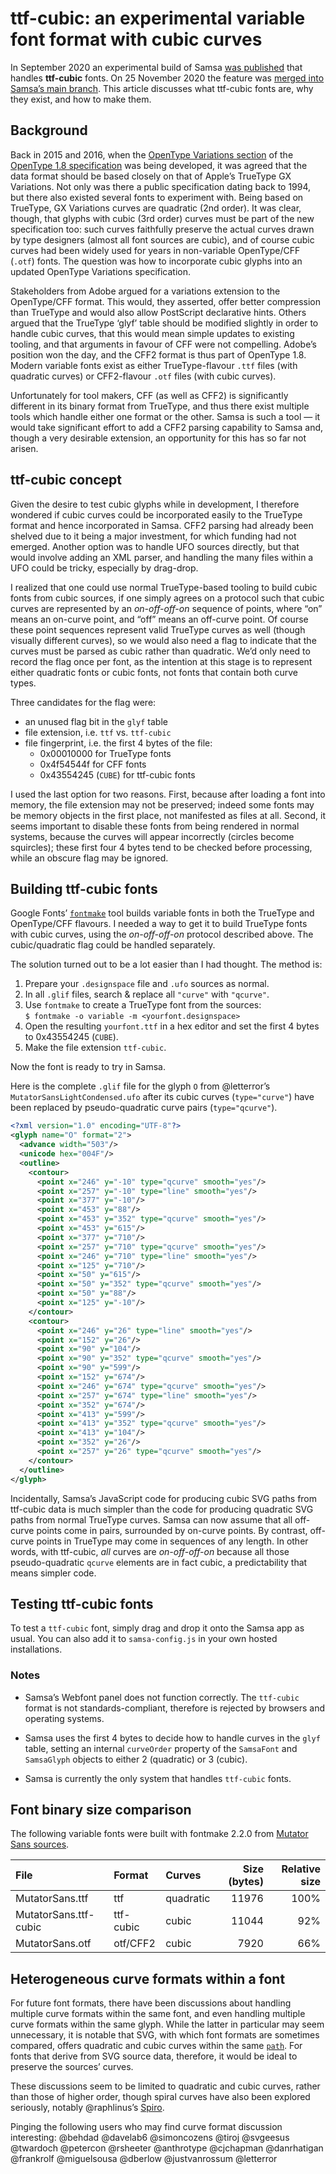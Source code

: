 # ttf-cubic: an experimental variable font format with cubic curves

In September 2020 an experimental build of Samsa [was published](https://twitter.com/axis_praxis/status/1305955442842050561) that handles **ttf-cubic** fonts. On 25 November 2020 the feature was [merged into Samsa’s main branch](https://github.com/Lorp/samsa/commit/8d63269f755fd6fc83d2a8bf8247b06d09470b45). This article discusses what ttf-cubic fonts are, why they exist, and how to make them.

## Background

Back in 2015 and 2016, when the [OpenType Variations section](https://docs.microsoft.com/en-us/typography/opentype/spec/otvaroverview) of the [OpenType 1.8 specification](https://docs.microsoft.com/en-us/typography/opentype/spec/) was being developed, it was agreed that the data format should be based closely on that of Apple’s TrueType GX Variations. Not only was there a public specification dating back to 1994, but there also existed several fonts to experiment with. Being based on TrueType, GX Variations curves are quadratic (2nd order). It was clear, though, that glyphs with cubic (3rd order) curves must be part of the new specification too: such curves faithfully preserve the actual curves drawn by type designers (almost all font sources are cubic), and of course cubic curves had been widely used for years in non-variable OpenType/CFF (`.otf`) fonts. The question was how to incorporate cubic glyphs into an updated OpenType Variations specification.

Stakeholders from Adobe argued for a variations extension to the OpenType/CFF format. This would, they asserted, offer better compression than TrueType and would also allow PostScript declarative hints. Others argued that the TrueType ‘glyf’ table should be modified slightly in order to handle cubic curves, that this would mean simple updates to existing tooling, and that arguments in favour of CFF were not compelling. Adobe’s position won the day, and the CFF2 format is thus part of OpenType 1.8. Modern variable fonts exist as either TrueType-flavour `.ttf` files (with quadratic curves) or CFF2-flavour `.otf` files (with cubic curves).

Unfortunately for tool makers, CFF (as well as CFF2) is significantly different in its binary format from TrueType, and thus there exist multiple tools which handle either one format or the other. Samsa is such a tool — it would take significant effort to add a CFF2 parsing capability to Samsa and, though a very desirable extension, an opportunity for this has so far not arisen.

## ttf-cubic concept

Given the desire to test cubic glyphs while in development, I therefore wondered if cubic curves could be incorporated easily to the TrueType format and hence incorporated in Samsa. CFF2 parsing had already been shelved due to it being a major investment, for which funding had not emerged. Another option was to handle UFO sources directly, but that would involve adding an XML parser, and handling the many files within a UFO could be tricky, especially by drag-drop.

I realized that one could use normal TrueType-based tooling to build cubic fonts from cubic sources, if one simply agrees on a protocol such that cubic curves are represented by an _on-off-off-on_ sequence of points, where “on” means an on-curve point, and “off” means an off-curve point. Of course these point sequences represent valid TrueType curves as well (though visually different curves), so we would also need a flag to indicate that the curves must be parsed as cubic rather than quadratic. We’d only need to record the flag once per font, as the intention at this stage is to represent either quadratic fonts or cubic fonts, not fonts that contain both curve types.

Three candidates for the flag were:

* an unused flag bit in the `glyf` table
* file extension, i.e. `ttf` vs. `ttf-cubic`
* file fingerprint, i.e. the first 4 bytes of the file:
  * 0x00010000 for TrueType fonts
  * 0x4f54544f for CFF fonts
  * 0x43554245 (`CUBE`) for ttf-cubic fonts

I used the last option for two reasons. First, because after loading a font into memory, the file extension may not be preserved; indeed some fonts may be memory objects in the first place, not manifested as files at all. Second, it seems important to disable these fonts from being rendered in normal systems, because the curves will appear incorrectly (circles become squircles); these first four 4 bytes tend to be checked before processing, while an obscure flag may be ignored.


## Building ttf-cubic fonts

Google Fonts’ [`fontmake`](https://github.com/googlefonts/fontmake) tool builds variable fonts in both the TrueType and OpenType/CFF flavours. I needed a way to get it to build TrueType fonts with cubic curves, using the _on-off-off-on_ protocol described above. The cubic/quadratic flag could be handled separately.

The solution turned out to be a lot easier than I had thought. The method is:

1. Prepare your `.designspace` file and `.ufo` sources as normal.
2. In all `.glif` files, search & replace all `"curve"` with `"qcurve"`.
3. Use `fontmake` to create a TrueType font from the sources:  
`$ fontmake -o variable -m <yourfont.designspace>`
4. Open the resulting `yourfont.ttf` in a hex editor and set the first 4 bytes to 0x43554245 (`CUBE`).
5. Make the file extension `ttf-cubic`.

Now the font is ready to try in Samsa.

Here is the complete `.glif` file for the glyph `O` from @letterror’s `MutatorSansLightCondensed.ufo` after its cubic curves (`type="curve"`) have been replaced by pseudo-quadratic curve pairs (`type="qcurve"`).

```xml
<?xml version="1.0" encoding="UTF-8"?>
<glyph name="O" format="2">
  <advance width="503"/>
  <unicode hex="004F"/>
  <outline>
    <contour>
      <point x="246" y="-10" type="qcurve" smooth="yes"/>
      <point x="257" y="-10" type="line" smooth="yes"/>
      <point x="377" y="-10"/>
      <point x="453" y="88"/>
      <point x="453" y="352" type="qcurve" smooth="yes"/>
      <point x="453" y="615"/>
      <point x="377" y="710"/>
      <point x="257" y="710" type="qcurve" smooth="yes"/>
      <point x="246" y="710" type="line" smooth="yes"/>
      <point x="125" y="710"/>
      <point x="50" y="615"/>
      <point x="50" y="352" type="qcurve" smooth="yes"/>
      <point x="50" y="88"/>
      <point x="125" y="-10"/>
    </contour>
    <contour>
      <point x="246" y="26" type="line" smooth="yes"/>
      <point x="152" y="26"/>
      <point x="90" y="104"/>
      <point x="90" y="352" type="qcurve" smooth="yes"/>
      <point x="90" y="599"/>
      <point x="152" y="674"/>
      <point x="246" y="674" type="qcurve" smooth="yes"/>
      <point x="257" y="674" type="line" smooth="yes"/>
      <point x="352" y="674"/>
      <point x="413" y="599"/>
      <point x="413" y="352" type="qcurve" smooth="yes"/>
      <point x="413" y="104"/>
      <point x="352" y="26"/>
      <point x="257" y="26" type="qcurve" smooth="yes"/>
    </contour>
  </outline>
</glyph>

```

Incidentally, Samsa’s JavaScript code for producing cubic SVG paths from ttf-cubic data is much simpler than the code for producing quadratic SVG paths from normal TrueType curves. Samsa can now assume that all off-curve points come in pairs, surrounded by on-curve points. By contrast, off-curve points in TrueType may come in sequences of any length. In other words, with ttf-cubic, _all_ curves are _on-off-off-on_ because all those pseudo-quadratic `qcurve` elements are in fact cubic, a predictability that means simpler code.

## Testing ttf-cubic fonts

To test a `ttf-cubic` font, simply drag and drop it onto the Samsa app as usual. You can also add it to `samsa-config.js` in your own hosted installations.

### Notes

* Samsa’s Webfont panel does not function correctly. The `ttf-cubic` format is not standards-compliant, therefore is rejected by browsers and operating systems.

* Samsa uses the first 4 bytes to decide how to handle curves in the `glyf` table, setting an internal `curveOrder` property of the `SamsaFont` and `SamsaGlyph` objects to either 2 (quadratic) or 3 (cubic).

* Samsa is currently the only system that handles `ttf-cubic` fonts.

## Font binary size comparison

The following variable fonts were built with fontmake 2.2.0 from [Mutator Sans sources](https://github.com/LettError/mutatorSans).

| File | Format | Curves | Size  (bytes) | Relative size |
| :--- | :--- | :--- | ---: | ---: |
| MutatorSans.ttf | ttf | quadratic | 11976 | 100% |
| MutatorSans.ttf-cubic | ttf-cubic | cubic | 11044  | 92% |
| MutatorSans.otf | otf/CFF2 | cubic | 7920  | 66% |


## Heterogeneous curve formats within a font

For future font formats, there have been discussions about handling multiple curve formats within the same font, and even handling multiple curve formats within the same glyph. While the latter in particular may seem unnecessary, it is notable that SVG, with which font formats are sometimes compared, offers quadratic and cubic curves within the same [`path`](https://developer.mozilla.org/en-US/docs/Web/SVG/Tutorial/Paths). For fonts that derive from SVG source data, therefore, it would be ideal to preserve the sources’ curves.

These discussions seem to be limited to quadratic and cubic curves, rather than those of higher order, though spiral curves have also been explored seriously, notably @raphlinus’s [Spiro](https://levien.com/spiro/).

Pinging the following users who may find curve format discussion interesting: @behdad @davelab6 @simoncozens @tiroj @svgeesus @twardoch @petercon @rsheeter @anthrotype @cjchapman @danrhatigan @frankrolf @miguelsousa @dberlow @justvanrossum @letterror
